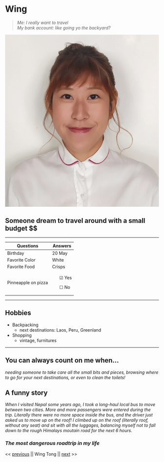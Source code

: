 


# Wing 


> *Me: I really want to travel* <br>
> _My bank account: like going yo the backyard?_


![](Wing.jpg)

## Someone dream to travel around with a small budget $$ 

_____________________________

| Questions           | Answers
|----------------|---------------|
Birthday | 20 May
Favorite Color | White
Favorite Food | Crisps
Pinneapple on pizza |<ul>&#9745; Yes</ul> <ul> &#9744; No</ul>

____

## Hobbies

* Backpacking
    * next destinations: Laos, Peru, Greenland
* Shopping
  * vintage, furnitures
 
______

## You can always count on me when... 

*needing someone to take care all the small bits and pieces, browsing where to go for your next destinations, or even to clean the toilets!*


## A funny story 
*When I visited Nepal some years ago, I took a long-haul local bus to move between two cities. More and more passengers were entered during the trip. Literally there were no more space inside the bus, and the driver just asked us to move up on the roof! I climbed up on the roof (literally roof, without any seat) and sit with all the luggages, balancing myself not to fall down to the rough Himalays moutain road for the next 6 hours.*  

### *The most dangerous roadtrip in my life* 

<< [previous](https://github.com/WendyStoop/markdown-challenge) || Wing Tong || [next](https://github.com/A-Maarij/markdown-challenge/blob/main/Markup.md) >>






